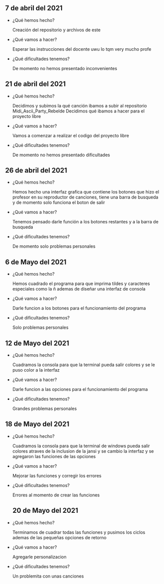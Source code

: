 ## 7 de abril del 2021

- ¿Qué hemos hecho?
  
   Creación del repositorio y archivos de este 
   
- ¿Qué vamos a hacer?

   Esperar las instrucciones del docente uwu lo tqm very mucho profe
   
- ¿Qué dificultades tenemos?

   De momento no hemos presentado inconvenientes
   
## 21 de abril del 2021 

- ¿Qué hemos hecho?
   
   Decidimos y subimos la qué canción ibamos a subir al repositorio Midi_Ascii_Party_Rebelde
   Decidimos qué ibamos a hacer para el proyecto libre
   
- ¿Qué vamos a hacer?

   Vamos a comenzar a realizar el codigo del proyecto libre 
   
- ¿Qué dificultades tenemos?
   
   De momento no hemos presentado dificultades
   
## 26 de abril del 2021 

- ¿Qué hemos hecho?

   Hemos hecho una interfaz grafica que contiene los botones que hizo el profesor en su reproductor 
   de canciones, tiene una barra de busqueda y de momento solo funciona el boton de salir 
   
- ¿Qué vamos a hacer?

   Tenemos pensado darle función a los botones restantes y a la barra de busqueda
   
- ¿Qué dificultades tenemos?

   De momento solo problemas personales
   
## 6 de Mayo del 2021 

- ¿Qué hemos hecho?

   Hemos cuadrado el programa para que imprima tildes y caracteres especiales como la ñ ademas 
   de diseñar una interfaz de consola
   
- ¿Qué vamos a hacer?

   Darle funcion a los botones para el funcionamiento del programa
   
- ¿Qué dificultades tenemos?

   Solo problemas personales

## 12 de Mayo del 2021 

- ¿Qué hemos hecho?

   Cuadramos la consola para que la terminal pueda salir colores y se le puso color a la interfaz
   
- ¿Qué vamos a hacer?

   Darle funcion a las opciones para el funcionamiento del programa
   
- ¿Qué dificultades tenemos?

   Grandes problemas personales

## 18 de Mayo del 2021 

- ¿Qué hemos hecho?

   Cuadramos la consola para que la terminal de windows pueda salir colores atraves de la inclusion de
   la jansi y se cambio la interfaz y se agregaron las funciones de las opciones
   
- ¿Qué vamos a hacer?

   Mejorar las funciones y corregir los errores
   
- ¿Qué dificultades tenemos?

  Errores al momento de crear las funciones
  
  ## 20 de Mayo del 2021 

- ¿Qué hemos hecho?

   Terminamos de cuadrar todas las funciones y pusimos los ciclos ademas de las pequeñas opciones de retorno
   
- ¿Qué vamos a hacer?

   Agregarle personalizacion
   
- ¿Qué dificultades tenemos?

   Un problemita con unas canciones
